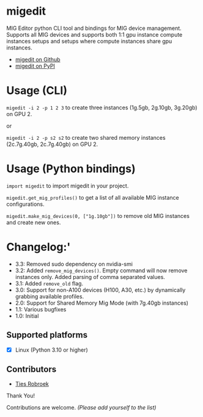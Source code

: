 # migedit
MIG Editor python CLI tool and bindings for MIG device management.
Supports all MIG devices and supports both 1:1 gpu instance compute instances setups and setups where compute instances share gpu instances.

- [migedit on Github](https://github.com/Resource-Aware-Data-Systems-RAD/migedit)
- [migedit on PyPI](https://pypi.org/project/migedit/)

# Usage (CLI)

`migedit -i 2 -p 1 2 3`
to create three instances (1g.5gb, 2g.10gb, 3g.20gb) on GPU 2.

or

`migedit -i 2 -p s2 s2`
to create two shared memory instances (2c.7g.40gb, 2c.7g.40gb) on GPU 2.

# Usage (Python bindings)

`import migedit`
to import migedit in your project.

`migedit.get_mig_profiles()`
to get a list of all available MIG instance configurations.

`migedit.make_mig_devices(0, ["1g.10gb"])`
to remove old MIG instances and create new ones.

# Changelog:'
- 3.3: Removed sudo dependency on nvidia-smi
- 3.2: Added `remove_mig_devices()`. Empty command will now remove instances only. Added parsing of comma separated values.
- 3.1: Added `remove_old` flag.
- 3.0: Support for non-A100 devices (H100, A30, etc.) by dynamically grabbing available profiles.
- 2.0: Support for Shared Memory Mig Mode (with 7g.40gb instances)
- 1.1: Various bugfixes
- 1.0: Initial

## Supported platforms

- [x] Linux (Python 3.10 or higher)

## Contributors

- [Ties Robroek](https://github.com/sipondo)

Thank You!

Contributions are welcome. _(Please add yourself to the list)_
